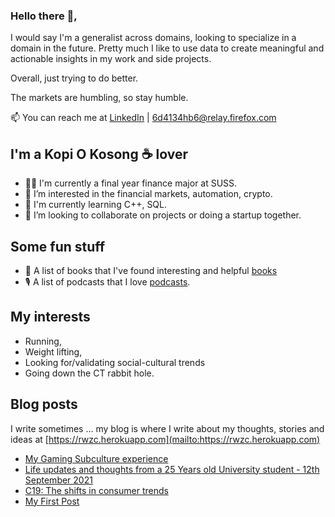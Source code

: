 ### Hello there 👋,

I would say I'm a generalist across domains, looking to specialize in a domain in the future. Pretty much I like to use data to create meaningful and actionable insights in my work and side projects. 

Overall, just trying to do better. 

The markets are humbling, so stay humble.

📫 You can reach me at [LinkedIn](https://www.linkedin.com/in/rwzc/) | [6d4134hb6@relay.firefox.com](mailto:6d4134hb6@relay.firefox.com)

## I'm a Kopi O Kosong ☕ lover
- 👨‍🎓 I'm currently a final year finance major at SUSS.
- 👀 I’m interested in the financial markets, automation, crypto.
- 🌱 I'm currently learning C++, SQL.
- 💞️ I’m looking to collaborate on projects or doing a startup together.

## Some fun stuff
- 📖 A list of books that I've found interesting and helpful [books](https://github.com/rwzc/books)
- 🎙️ A list of podcasts that I love [podcasts](https://github.com/rwzc/podcasts).

## My interests 
- Running, 
- Weight lifting, 
- Looking for/validating social-cultural trends
- Going down the CT rabbit hole. 

## Blog posts
I write sometimes ... my blog is where I write about my thoughts, stories and ideas at [https://rwzc.herokuapp.com](mailto:https://rwzc.herokuapp.com)
<!-- BLOG-POST-LIST:START -->
- [My Gaming Subculture experience](https://rwzc.netlify.app/my-gaming-subculture-experience/)
- [Life updates and thoughts from a 25 Years old University student - 12th September 2021](https://rwzc.netlify.app/life-updates-12th-september-2021/)
- [C19: The shifts in consumer trends](https://rwzc.herokuapp.com/c19-the-shifts-in-consumer-trends/)
- [My First Post](https://rwzc.herokuapp.com/my-first-post/)
<!-- BLOG-POST-LIST:END -->
